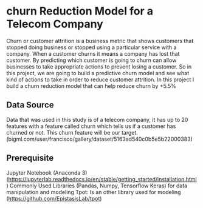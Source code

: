 # churn Reduction Model for a Telecom Company

Churn or customer attrition is a business metric that shows customers that stopped doing business or stopped using a particular service with a company.
When a customer churns it means a company has lost that customer.
By predicting which customer is going to churn can allow businesses to take appropriate actions to prevent losing a customer. So in this project, we are going to build a predictive churn model and see what kind of actions to take in order to reduce customer attrition.
In this project I build a churn reduction model that can help reduce churn by +5.5%

## Data Source
Data that was used in this study is of a telecom company, it has up to 20 features with a feature called churn which tells us if a customer has churned or not. This churn feature will be our target. (bigml.com/user/francisco/gallery/dataset/5163ad540c0b5e5b22000383)

## Prerequisite
Jupyter Notebook (Anaconda 3) (https://jupyterlab.readthedocs.io/en/stable/getting_started/installation.html)
Commonly Used Libraries (Pandas, Numpy, Tensorflow Keras) for data manipulation and modeling
Tpot: Is an other library used for modeling (https://github.com/EpistasisLab/tpot)
